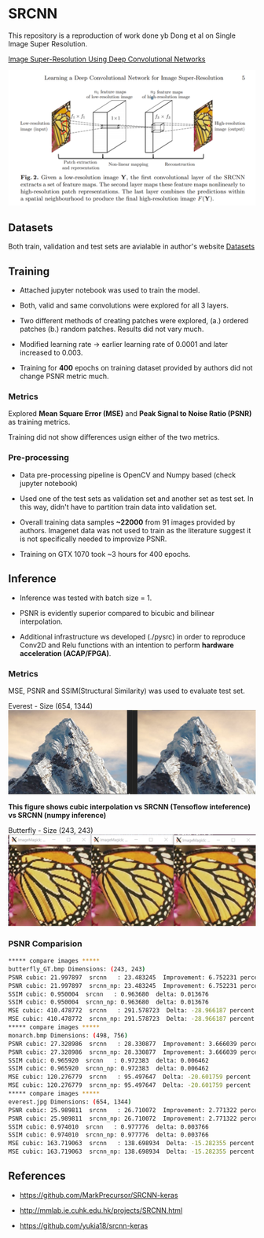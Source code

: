 # SRCNN
This repository is a reproduction of work done yb Dong et al on Single Image Super Resolution.

[Image Super-Resolution Using Deep Convolutional Networks](http://mmlab.ie.cuhk.edu.hk/projects/SRCNN.html)

![SRCNN](./srcnn_arxiv.png)

## Datasets
Both train, validation and test sets are avialable in author's website
[Datasets](http://mmlab.ie.cuhk.edu.hk/projects/SRCNN/SRCNN_v1.zip)

## Training

* Attached jupyter notebook was used to train the model. 

* Both, valid and same convolutions were explored for all 3 layers. 

* Two different methods of creating patches were explored, (a.) ordered patches (b.) random patches. Results did not vary much. 

* Modified learning rate -> earlier learning rate of 0.0001 and later increased to 0.003. 

* Training for **400** epochs on training dataset provided by authors did not change PSNR metric much. 

### Metrics
Explored **Mean Square Error (MSE)** and **Peak Signal to Noise Ratio (PSNR)** as training metrics.

Training did not show differences usign either of the two metrics. 

### Pre-processing

* Data pre-processing pipeline is OpenCV and Numpy based (check jupyter notebook)

* Used one of the test sets as validation set and another set as test set. In this way, didn't have to partition train data into validation set. 

* Overall training data samples **~22000** from 91 images provided by authors. Imagenet data was not used to train as the literature suggest it is not specifically needed to improvize PSNR.

* Training on GTX 1070 took ~3 hours for 400 epochs.

## Inference

* Inference was tested with batch size = 1.

* PSNR is evidently superior compared to bicubic and bilinear interpolation.

* Additional infrastructure ws developed (./pysrc) in order to reproduce Conv2D and Relu functions with an intention to perform **hardware acceleration (ACAP/FPGA)**.

### Metrics
MSE, PSNR and SSIM(Structural Similarity) was used to evaluate test set. 

Everest - Size (654, 1344)
![Everest](./comp4.png)

**This figure shows cubic interpolation vs SRCNN (Tensoflow inteference) vs SRCNN (numpy inference)**

Butterfly - Size (243, 243)
![Butterfly](./comp3.png)



### PSNR Comparision
```bash
***** compare images *****
butterfly_GT.bmp Dimensions: (243, 243)
PSNR cubic: 21.997897  srcnn   : 23.483245  Improvement: 6.752231 percent
PSNR cubic: 21.997897  srcnn_np: 23.483245  Improvement: 6.752231 percent
SSIM cubic: 0.950004  srcnn   : 0.963680  delta: 0.013676
SSIM cubic: 0.950004  srcnn_np: 0.963680  delta: 0.013676
MSE cubic: 410.478772  srcnn   : 291.578723  Delta: -28.966187 percent
MSE cubic: 410.478772  srcnn_np: 291.578723  Delta: -28.966187 percent
***** compare images *****
monarch.bmp Dimensions: (498, 756)
PSNR cubic: 27.328986  srcnn   : 28.330877  Improvement: 3.666039 percent
PSNR cubic: 27.328986  srcnn_np: 28.330877  Improvement: 3.666039 percent
SSIM cubic: 0.965920  srcnn   : 0.972383  delta: 0.006462
SSIM cubic: 0.965920  srcnn_np: 0.972383  delta: 0.006462
MSE cubic: 120.276779  srcnn   : 95.497647  Delta: -20.601759 percent
MSE cubic: 120.276779  srcnn_np: 95.497647  Delta: -20.601759 percent
***** compare images *****
everest.jpg Dimensions: (654, 1344)
PSNR cubic: 25.989811  srcnn   : 26.710072  Improvement: 2.771322 percent
PSNR cubic: 25.989811  srcnn_np: 26.710072  Improvement: 2.771322 percent
SSIM cubic: 0.974010  srcnn   : 0.977776  delta: 0.003766
SSIM cubic: 0.974010  srcnn_np: 0.977776  delta: 0.003766
MSE cubic: 163.719063  srcnn   : 138.698934  Delta: -15.282355 percent
MSE cubic: 163.719063  srcnn_np: 138.698934  Delta: -15.282355 percent
```
## References

* https://github.com/MarkPrecursor/SRCNN-keras

* http://mmlab.ie.cuhk.edu.hk/projects/SRCNN.html 

* https://github.com/yukia18/srcnn-keras 
